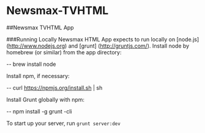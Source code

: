 # Newsmax-TVHTML

##Newsmax TVHTML App

###Running Locally
Newsmax HTML App expects to run locally on [node.js] (http://www.nodejs.org) and [grunt] (http://gruntjs.com/). Install node by homebrew (or similar) from the app directory:

  -- brew install node

Install npm, if necessary:

  -- curl https://npmjs.org/install.sh | sh

Install Grunt globally with npm:

  -- npm install -g grunt -cli
  
To start up your server, run `grunt server:dev`

